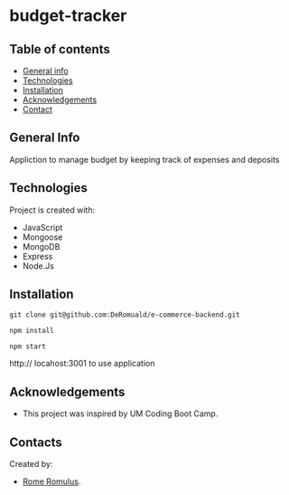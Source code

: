 # budget-tracker

## Table of contents
* [General info](#general-info)
* [Technologies](#technologies)
* [Installation](#installation)
* [Acknowledgements](#acknowledgements)
* [Contact](#contact)



## General Info
Appliction to manage budget by keeping track of expenses and deposits

## Technologies
Project is created with:
- JavaScript
- Mongoose
- MongoDB
- Express
- Node.Js

## Installation

``` terminal
git clone git@github.com:DeRomuald/e-commerce-backend.git

npm install

npm start
```
 http:// locahost:3001 to use application

## Acknowledgements
- This project was inspired by UM Coding Boot Camp.

## Contacts
Created by:
- [Rome Romulus](https://github.com/DeRomuald).
